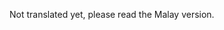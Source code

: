 <!-- 
.. link: 
.. description: 
.. tags: 
.. date: 2013/10/18 18:42:26
.. title: Web Application vs Desktop Application
.. slug: web-application-vs-desktop-application
-->

Not translated yet, please read the Malay version.
